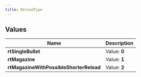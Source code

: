 ```yaml
---
title: ReloadType
---
```


## Values
| Name | Description |
| ---- | ----------- |
| **rtSingleBullet** | Value: **0** |
| **rtMagazine** | Value: **1** |
| **rtMagazineWithPossibleShorterReload** | Value: **2** |

